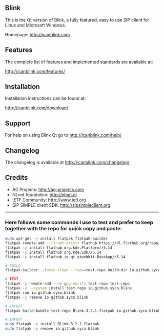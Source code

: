 ## Blink
This is the Qt version of Blink, a fully featured, easy to use SIP client
for Linux and Microsoft Windows.

Homepage: http://icanblink.com

## Features

The complete list of features and implemented standards are available at:

http://icanblink.com/features/

## Installation

Installation instructions can be found at:

http://icanblink.com/download/

## Support

For help on using Blink Qt go to http://icanblink.com/help/

## Changelog

The changelog is available at http://icanblink.com/changelog/

## Credits

 * AG Projects: http://ag-projects.com
 * NLnet foundation: http://nlnet.nl
 * IETF Community: http://www.ietf.org
 * SIP SIMPLE client SDK: http://sipsimpleclient.org

------

### Here follows some commands I use to test and prefer to keep together with the repo for quick copy and paste:
```bash
sudo apt-get -y install flatpak flatpak-builder
flatpak remote-add --if-not-exists flathub https://dl.flathub.org/repo/flathub.flatpakrepo
flatpak -y install flathub org.kde.Platform//5.14
flatpak -y install flathub org.kde.Sdk//5.14
flatpak -y install flathub io.qt.qtwebkit.BaseApp//5.14

# BUILD
flatpak-builder --force-clean --repo=test-repo build-dir io.github.syco.blink.json

# TEST
flatpak -y remote-add --no-gpg-verify test-repo test-repo
flatpak -y --system install test-repo io.github.syco.blink
flatpak run io.github.syco.blink
flatpak -y remove io.github.syco.blink

# EXPORT
flatpak build-bundle test-repo Blink-3.2.1.flatpak io.github.syco.blink

# IMPORT
sudo flatpak -y install Blink-3.2.1.flatpak
sudo flatpak -y remove io.github.syco.blink

```

